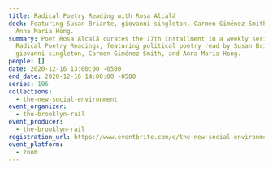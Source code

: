 ```yaml
---
title: Radical Poetry Reading with Rosa Alcalá
deck: Featuring Susan Briante, giovanni singleton, Carmen Giménez Smith, and
  Anna Maria Hong.
summary: Poet Rosa Alcalá curates the 17th installment in a weekly series of
  Radical Poetry Readings, featuring political poetry read by Susan Briante,
  giovanni singleton, Carmen Giménez Smith, and Anna Maria Hong.
people: []
date: 2020-12-16 13:00:00 -0500
end_date: 2020-12-16 14:00:00 -0500
series: 196
collections:
  - the-new-social-environment
event_organizer:
  - the-brooklyn-rail
event_producer:
  - the-brooklyn-rail
registration_url: https://www.eventbrite.com/e/the-new-social-environment-196-radical-poetry-with-rosa-alcala-tickets-132327612451
event_platform:
  - zoom
---
```

